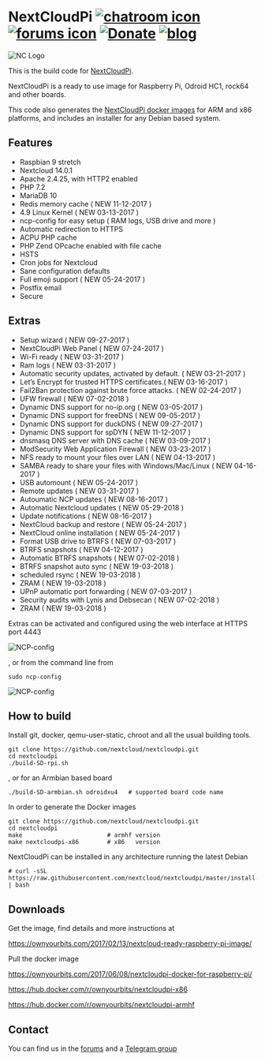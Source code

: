 # NextCloudPi [![chatroom icon](https://patrolavia.github.io/telegram-badge/chat.png)](https://t.me/NextCloudPi) [![forums icon](https://img.shields.io/badge/help-forums-blue.svg)](https://help.nextcloud.com/c/support/appliances-docker-snappy-vm) [![Donate](https://img.shields.io/badge/Donate-PayPal-green.svg)](https://www.paypal.com/cgi-bin/webscr?cmd=_donations&business=N8PJHSEQF4G7Y&lc=US&item_name=Own%20Your%20Bits&item_number=NextCloudPi&no_note=1&no_shipping=1&currency_code=EUR&bn=PP%2dDonationsBF%3abtn_donate_LG%2egif%3aNonHosted) [![blog](https://img.shields.io/badge/follow-blog-orange.svg)](https://ownyourbits.com)


![NC Logo](https://ownyourbits.com/wp-content/uploads/2017/11/ncp-square.png)

This is the build code for [NextCloudPi](https://nextcloudpi.com).

NextCloudPi is a ready to use image for Raspberry Pi, Odroid HC1, rock64 and other boards.

This code also generates the [NextCloudPi docker images](https://hub.docker.com/r/ownyourbits/nextcloudpi/) for ARM and x86 platforms, and includes an installer for any Debian based system.

## Features

 * Raspbian 9 stretch
 * Nextcloud 14.0.1
 * Apache 2.4.25, with HTTP2 enabled
 * PHP 7.2
 * MariaDB 10
 * Redis memory cache ( NEW 11-12-2017 )
 * 4.9 Linux Kernel ( NEW 03-13-2017 )
 * ncp-config for easy setup ( RAM logs, USB drive and more )
 * Automatic redirection to HTTPS
 * ACPU PHP cache
 * PHP Zend OPcache enabled with file cache
 * HSTS
 * Cron jobs for Nextcloud
 * Sane configuration defaults
 * Full emoji support ( NEW 05-24-2017 )
 * Postfix email
 * Secure

## Extras

 * Setup wizard ( NEW 09-27-2017 )
 * NextCloudPi Web Panel ( NEW 07-24-2017 )
 * Wi-Fi ready ( NEW 03-31-2017 )
 * Ram logs ( NEW 03-31-2017 )
 * Automatic security updates, activated by default. ( NEW 03-21-2017 )
 * Let’s Encrypt for trusted HTTPS certificates.(  NEW 03-16-2017 )
 * Fail2Ban protection against brute force attacks. ( NEW 02-24-2017 )
 * UFW firewall ( NEW 07-02-2018 )
 * Dynamic DNS support for no-ip.org ( NEW 03-05-2017 )
 * Dynamic DNS support for freeDNS ( NEW 09-05-2017 )
 * Dynamic DNS support for duckDNS ( NEW 09-27-2017 )
 * Dynamic DNS support for spDYN ( NEW 11-12-2017 )
 * dnsmasq DNS server with DNS cache ( NEW 03-09-2017 )
 * ModSecurity Web Application Firewall ( NEW 03-23-2017 )
 * NFS ready to mount your files over LAN ( NEW 04-13-2017 )
 * SAMBA ready to share your files with Windows/Mac/Linux ( NEW 04-16-2017 )
 * USB automount ( NEW 05-24-2017 )
 * Remote updates ( NEW 03-31-2017 )
 * Autoumatic NCP updates ( NEW 08-16-2017 )
 * Automatic Nextcloud updates ( NEW 05-29-2018 )
 * Update notifications ( NEW 08-16-2017 )
 * NextCloud backup and restore ( NEW 05-24-2017 )
 * NextCloud online installation ( NEW 05-24-2017 )
 * Format USB drive to BTRFS ( NEW 07-03-2017 )
 * BTRFS snapshots ( NEW 04-12-2017 )
 * Automatic BTRFS snapshots ( NEW 07-02-2018 )
 * BTRFS snapshot auto sync ( NEW 19-03-2018 )
 * scheduled rsync ( NEW 19-03-2018 )
 * ZRAM ( NEW 19-03-2018 )
 * UPnP automatic port forwarding ( NEW 07-03-2017 )
 * Security audits with Lynis and Debsecan ( NEW 07-02-2018 )
 * ZRAM ( NEW 19-03-2018 )

Extras can be activated and configured using the web interface at HTTPS port 4443


![NCP-config](https://ownyourbits.com/wp-content/uploads/2017/07/web-letsencrypt.jpg)

, or from the command line from

```
sudo ncp-config
```

![NCP-config](https://ownyourbits.com/wp-content/uploads/2017/03/ncp-conf-700x456.jpg)


## How to build

Install git, docker, qemu-user-static, chroot and all the usual building tools.

```
git clone https://github.com/nextcloud/nextcloudpi.git
cd nextcloudpi
./build-SD-rpi.sh
```

, or for an Armbian based board

```
./build-SD-armbian.sh odroidxu4   # supported board code name
```

In order to generate the Docker images

```
git clone https://github.com/nextcloud/nextcloudpi.git
cd nextcloudpi
make                        # armhf version
make nextcloudpi-x86        # x86   version
```

NextCloudPi can be installed in any architecture running the latest Debian

```
# curl -sSL https://raw.githubusercontent.com/nextcloud/nextcloudpi/master/install.sh | bash
```

## Downloads

Get the image, find details and more instructions at

https://ownyourbits.com/2017/02/13/nextcloud-ready-raspberry-pi-image/

Pull the docker image

https://ownyourbits.com/2017/06/08/nextcloudpi-docker-for-raspberry-pi/

https://hub.docker.com/r/ownyourbits/nextcloudpi-x86

https://hub.docker.com/r/ownyourbits/nextcloudpi-armhf

## Contact

You can find us in the [forums](https://help.nextcloud.com/c/support/appliances-docker-snappy-vm) and a [Telegram group](https://t.me/NextCloudPi)
